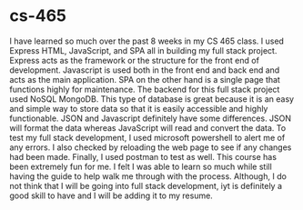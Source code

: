 # cs-465
I have learned so much over the past 8 weeks in my CS 465 class. 
I used Express HTML, JavaScript, and SPA all in building my full stack project. Express acts as the framework or the structure for the front end of development. Javascript is used both in the front end and back end and acts as the main application. SPA on the other hand is a single page that functions highly for maintenance.
The backend for this full stack project used NoSQL MongoDB. This type of database is great because it is an easy and simple way to store data so that it is easily accessible and highly functionable. 
JSON and Javascript definitely have some differences. JSON will format the data whereas JavaScript will read and convert the data. 
To test my full stack development, I used microsoft powershell to alert me of any errors. I also checked by reloading the web page to see if any changes had been made. Finally, I used  postman to test as well. 
This course has been extremely fun for me. I felt I was able to learn so much while still having the guide to help walk me through with the process. Although, I do not think that I will be going into full stack development, iyt is definitely a good skill to have and I will be adding it to my resume. 

